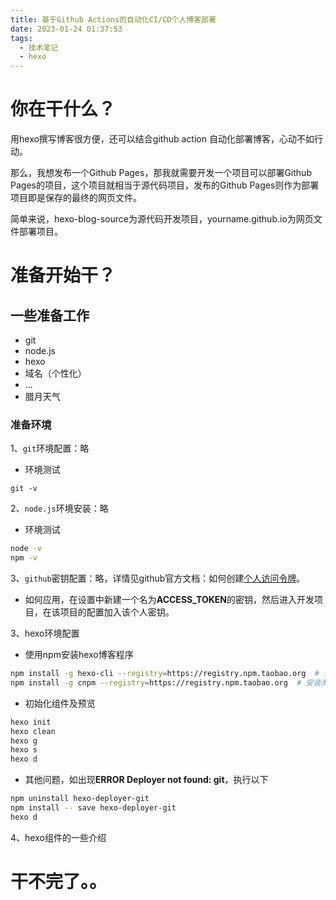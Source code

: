 ```yaml
---
title: 基于Github Actions的自动化CI/CD个人博客部署
date: 2023-01-24 01:37:53
tags: 
  - 技术笔记
  - hexo 
---
```


# 你在干什么？

用hexo撰写博客很方便，还可以结合github action 自动化部署博客，心动不如行动。

那么，我想发布一个Github Pages，那我就需要开发一个项目可以部署Github Pages的项目，这个项目就相当于源代码项目，发布的Github Pages则作为部署项目即是保存的最终的网页文件。

简单来说，hexo-blog-source为源代码开发项目，yourname.github.io为网页文件部署项目。


# 准备开始干？
## 一些准备工作
- git
- node.js
- hexo
- 域名（个性化）
- ...
- 腊月天气

### 准备环境
1、`git`环境配置：略
- 环境测试
```
git -v
```

2、`node.js`环境安装：略
- 环境测试
```bash
node -v
npm -v
```

3、`github`密钥配置：略，详情见github官方文档：如何创建[个人访问令牌](https://docs.github.com/en/authentication/keeping-your-account-and-data-secure/creating-a-personal-access-token)。
- 如何应用，在设置中新建一个名为**ACCESS_TOKEN**的密钥，然后进入开发项目，在该项目的配置加入该个人密钥。

3、hexo环境配置
- 使用npm安装hexo博客程序
```bash
npm install -g hexo-cli --registry=https://registry.npm.taobao.org  # 安装淘宝源npm
npm install -g cnpm --registry=https://registry.npm.taobao.org  # 安装淘宝源cnpm
```
- 初始化组件及预览
```bash
hexo init
hexo clean
hexo g
hexo s
hexo d
```
- 其他问题，如出现**ERROR Deployer not found: git**，执行以下
```bash
npm uninstall hexo-deployer-git
npm install -- save hexo-deployer-git
hexo d
```

4、hexo组件的一些介绍





# 干不完了。。
